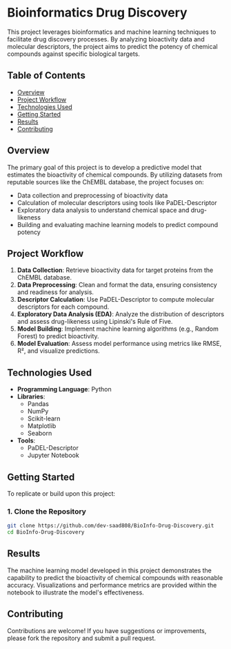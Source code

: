 # Bioinformatics Drug Discovery

This project leverages bioinformatics and machine learning techniques to facilitate drug discovery processes. By analyzing bioactivity data and molecular descriptors, the project aims to predict the potency of chemical compounds against specific biological targets.

## Table of Contents

- [Overview](#overview)
- [Project Workflow](#project-workflow)
- [Technologies Used](#technologies-used)
- [Getting Started](#getting-started)
- [Results](#results)
- [Contributing](#Contributing)

## Overview

The primary goal of this project is to develop a predictive model that estimates the bioactivity of chemical compounds. By utilizing datasets from reputable sources like the ChEMBL database, the project focuses on:

- Data collection and preprocessing of bioactivity data
- Calculation of molecular descriptors using tools like PaDEL-Descriptor
- Exploratory data analysis to understand chemical space and drug-likeness
- Building and evaluating machine learning models to predict compound potency

## Project Workflow

1. **Data Collection**: Retrieve bioactivity data for target proteins from the ChEMBL database.
2. **Data Preprocessing**: Clean and format the data, ensuring consistency and readiness for analysis.
3. **Descriptor Calculation**: Use PaDEL-Descriptor to compute molecular descriptors for each compound.
4. **Exploratory Data Analysis (EDA)**: Analyze the distribution of descriptors and assess drug-likeness using Lipinski's Rule of Five.
5. **Model Building**: Implement machine learning algorithms (e.g., Random Forest) to predict bioactivity.
6. **Model Evaluation**: Assess model performance using metrics like RMSE, R², and visualize predictions.

## Technologies Used

- **Programming Language**: Python
- **Libraries**:
  - Pandas
  - NumPy
  - Scikit-learn
  - Matplotlib
  - Seaborn
- **Tools**:
  - PaDEL-Descriptor
  - Jupyter Notebook

## Getting Started

To replicate or build upon this project:

### 1. Clone the Repository

```bash
git clone https://github.com/dev-saad808/BioInfo-Drug-Discovery.git
cd BioInfo-Drug-Discovery
```

## Results
The machine learning model developed in this project demonstrates the capability to predict the bioactivity of chemical compounds with reasonable accuracy. Visualizations and performance metrics are provided within the notebook to illustrate the model's effectiveness.

## Contributing
Contributions are welcome! If you have suggestions or improvements, please fork the repository and submit a pull request.
